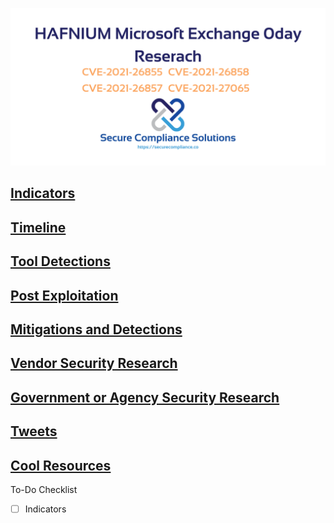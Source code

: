 ![](https://github.com/SCS-Labs/Images/raw/main/SCS%20-%20HAFNIUM.png)



## [Indicators](/indicators/README.md)
## [Timeline](Timeline.md)
## [Tool Detections](/tool-detections/README.md)
## [Post Exploitation](/post-exploitation/README.md)
## [Mitigations and Detections](/mitigations-and-detections/README.md)
## [Vendor Security Research](/vendor-security-research/README.md)
## [Government or Agency Security Research](/gov-sec-research/README.md)
## [Tweets](Tweets.md)
## [Cool Resources](/resources/README.md)


To-Do Checklist

- [ ] Indicators 

